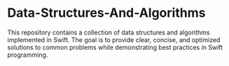 # Data-Structures-And-Algorithms
This repository contains a collection of data structures and algorithms implemented in Swift. The goal is to provide clear, concise, and optimized solutions to common problems while demonstrating best practices in Swift programming.

